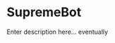 # SupremeBot
Enter description here... eventually

<!-- ## What You Need To Do
* **Download/Use the Google Chrome web browser**
* **Create your own information.py file that looks like the following:**
  ```
  product = "enter-product-name-here"
  color = "enter-product-color-here"
  size = "enter-product-size"           # optional: put "" if no size
  category = "enter-product-category-here"
  namefield = "enter-name-here"
  emailfield = "enter-email-here"
  phonefield = "enter-phone-number-here"
  addressfield = "enter-address-here"
  apt = "enter-apartment-number-here"   # optional: put "" if you have none
  zip = "enter-zip-here"
  city = "enter-city-here"
  state = "enter-state-here"    # ex. CO
  country = "enter-country-here"
  number = "enter-card-number-here"
  month = "enter-card-expiration-month-here"
  year = "enter-card-expiration-year-here"
  ccv = "enter-card-ccv-here"
  ```
  *Make sure information.py is in the same directory as main.py.*
  
* **Run the main.py file in the terminal or python shell with the command**
  ```
  python3 main.py
  ```
  *If you're not running python3, make sure to use the correct command to run your python files.* -->
